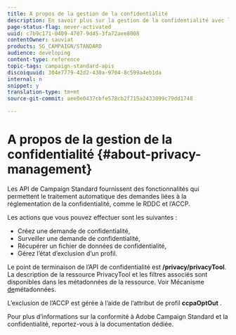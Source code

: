```yaml
---
title: A propos de la gestion de la confidentialité
description: En savoir plus sur la gestion de la confidentialité avec les API
page-status-flag: never-activated
uuid: c7b9c171-0409-4707-9d45-3fa72aee8008
contentOwner: sauviat
products: SG_CAMPAIGN/STANDARD
audience: developing
content-type: reference
topic-tags: campaign-standard-apis
discoiquuid: 304e7779-42d2-430a-9704-8c599a4eb1da
internal: n
snippet: y
translation-type: tm+mt
source-git-commit: aee0e0437cbfe578cb2f715a2433099c79dd1748

---
```



# A propos de la gestion de la confidentialité {#about-privacy-management}

Les API de Campaign Standard fournissent des fonctionnalités qui permettent le traitement automatique des demandes liées à la réglementation de la confidentialité, comme le RDDC et l’ACCP.

Les actions que vous pouvez effectuer sont les suivantes :

* Créez une demande de confidentialité,
* Surveiller une demande de confidentialité,
* Récupérer un fichier de données de confidentialité,
* Gérez l’état d’exclusion d’un profil.

Le point de terminaison de l’API de confidentialité est **/privacy/privacyTool**. La description de la ressource PrivacyTool et les filtres associés sont disponibles dans les métadonnées de la ressource. Voir Mécanisme [de](../../api/using/metadata-mechanism.md)métadonnées.

L’exclusion de l’ACCP est gérée à l’aide de l’attribut de profil **ccpaOptOut** .

Pour plus d’informations sur la conformité à Adobe Campaign Standard et la confidentialité, reportez-vous à la documentation [](https://helpx.adobe.com/campaign/kb/acs-privacy.html)dédiée.
